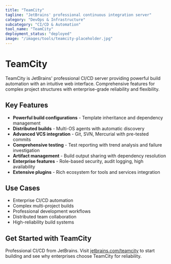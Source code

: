```yaml
---
title: "TeamCity"
tagline: "JetBrains' professional continuous integration server"
category: "DevOps & Infrastructure"
subcategory: "CI/CD & Automation"
tool_name: "TeamCity"
deployment_status: "deployed"
image: "/images/tools/teamcity-placeholder.jpg"
---
```


# TeamCity

TeamCity is JetBrains' professional CI/CD server providing powerful build automation with an intuitive web interface. Comprehensive features for complex project structures with enterprise-grade reliability and flexibility.

## Key Features

- **Powerful build configurations** - Template inheritance and dependency management
- **Distributed builds** - Multi-OS agents with automatic discovery
- **Advanced VCS integration** - Git, SVN, Mercurial with pre-tested commits
- **Comprehensive testing** - Test reporting with trend analysis and failure investigation
- **Artifact management** - Build output sharing with dependency resolution
- **Enterprise features** - Role-based security, audit logging, high availability
- **Extensive plugins** - Rich ecosystem for tools and services integration

## Use Cases

- Enterprise CI/CD automation
- Complex multi-project builds
- Professional development workflows
- Distributed team collaboration
- High-reliability build systems

## Get Started with TeamCity

Professional CI/CD from JetBrains. Visit [jetbrains.com/teamcity](https://www.jetbrains.com/teamcity/) to start building and see why enterprises choose TeamCity for reliability.
